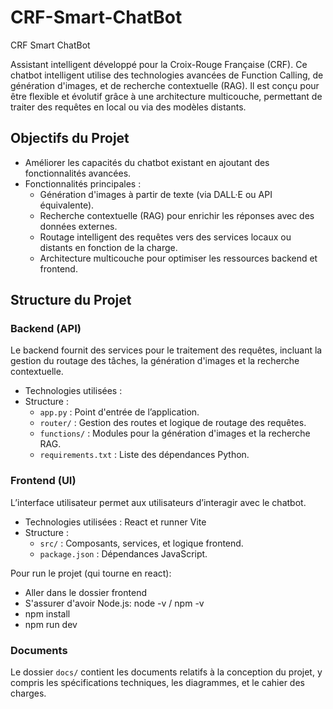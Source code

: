 # CRF-Smart-ChatBot
CRF Smart ChatBot

Assistant intelligent développé pour la Croix-Rouge Française (CRF). Ce chatbot intelligent utilise des technologies avancées de Function Calling, de génération d'images, et de recherche contextuelle (RAG). Il est conçu pour être flexible et évolutif grâce à une architecture multicouche, permettant de traiter des requêtes en local ou via des modèles distants.

## Objectifs du Projet

- Améliorer les capacités du chatbot existant en ajoutant des fonctionnalités avancées.
- Fonctionnalités principales :
  - Génération d'images à partir de texte (via DALL·E ou API équivalente).
  - Recherche contextuelle (RAG) pour enrichir les réponses avec des données externes.
  - Routage intelligent des requêtes vers des services locaux ou distants en fonction de la charge.
  - Architecture multicouche pour optimiser les ressources backend et frontend.

## Structure du Projet

### Backend (API)

Le backend fournit des services pour le traitement des requêtes, incluant la gestion du routage des tâches, la génération d'images et la recherche contextuelle.

- Technologies utilisées :
- Structure :
  - `app.py` : Point d'entrée de l’application.
  - `router/` : Gestion des routes et logique de routage des requêtes.
  - `functions/` : Modules pour la génération d'images et la recherche RAG.
  - `requirements.txt` : Liste des dépendances Python.

### Frontend (UI)

L’interface utilisateur permet aux utilisateurs d’interagir avec le chatbot.

- Technologies utilisées : React et runner Vite
- Structure :
  - `src/` : Composants, services, et logique frontend.
  - `package.json` : Dépendances JavaScript.
 
Pour run le projet (qui tourne en react):
- Aller dans le dossier frontend
- S'assurer d'avoir Node.js: node -v / npm -v
- npm install
- npm run dev

### Documents

Le dossier `docs/` contient les documents relatifs à la conception du projet, y compris les spécifications techniques, les diagrammes, et le cahier des charges.
